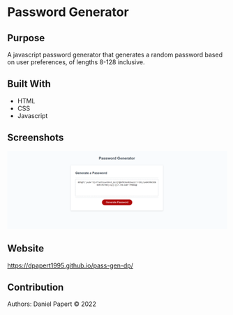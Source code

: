 # Password Generator

## Purpose
A javascript password generator that generates a random
password based on user preferences, of lengths 8-128 inclusive.

## Built With
* HTML 
* CSS
* Javascript


## Screenshots
![](screenshot1.PNG)


## Website
https://dpapert1995.github.io/pass-gen-dp/

## Contribution
Authors: Daniel Papert
© 2022